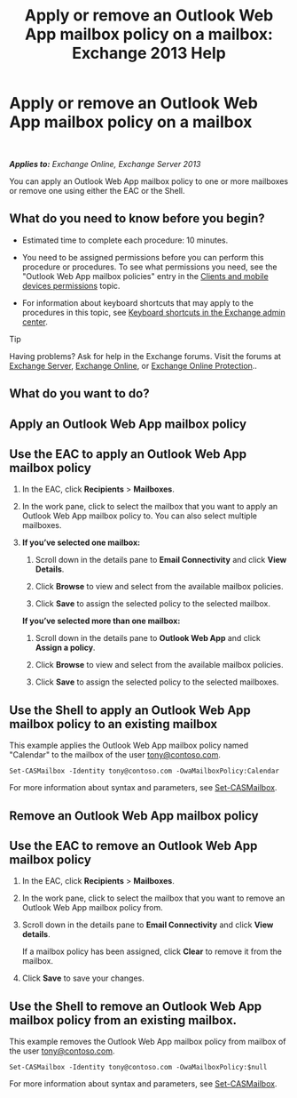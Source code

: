 ﻿---
title: 'Apply or remove an Outlook Web App mailbox policy on a mailbox: Exchange 2013 Help'
TOCTitle: Apply or remove an Outlook Web App mailbox policy on a mailbox
ms:assetid: 51d8e269-b0d5-4bc7-9b3d-0460871e54fa
ms:mtpsurl: https://technet.microsoft.com/en-us/library/Dd876884(v=EXCHG.150)
ms:contentKeyID: 49315249
ms.date: 12/10/2017
mtps_version: v=EXCHG.150
---

# Apply or remove an Outlook Web App mailbox policy on a mailbox

 

_**Applies to:** Exchange Online, Exchange Server 2013_


You can apply an Outlook Web App mailbox policy to one or more mailboxes or remove one using either the EAC or the Shell.

## What do you need to know before you begin?

  - Estimated time to complete each procedure: 10 minutes.

  - You need to be assigned permissions before you can perform this procedure or procedures. To see what permissions you need, see the "Outlook Web App mailbox policies" entry in the [Clients and mobile devices permissions](clients-and-mobile-devices-permissions-exchange-2013-help.md) topic.

  - For information about keyboard shortcuts that may apply to the procedures in this topic, see [Keyboard shortcuts in the Exchange admin center](keyboard-shortcuts-in-the-exchange-admin-center-exchange-online-protection-help.md).


> [!TIP]
> Having problems? Ask for help in the Exchange forums. Visit the forums at <A href="https://go.microsoft.com/fwlink/p/?linkid=60612">Exchange Server</A>, <A href="https://go.microsoft.com/fwlink/p/?linkid=267542">Exchange Online</A>, or <A href="https://go.microsoft.com/fwlink/p/?linkid=285351">Exchange Online Protection</A>..



## What do you want to do?

## Apply an Outlook Web App mailbox policy

## Use the EAC to apply an Outlook Web App mailbox policy

1.  In the EAC, click **Recipients** \> **Mailboxes**.

2.  In the work pane, click to select the mailbox that you want to apply an Outlook Web App mailbox policy to. You can also select multiple mailboxes.

3.  **If you’ve selected one mailbox:**
    
    1.  Scroll down in the details pane to **Email Connectivity** and click **View Details**.
    
    2.  Click **Browse** to view and select from the available mailbox policies.
    
    3.  Click **Save** to assign the selected policy to the selected mailbox.
    
    **If you’ve selected more than one mailbox:**
    
    1.  Scroll down in the details pane to **Outlook Web App** and click **Assign a policy**.
    
    2.  Click **Browse** to view and select from the available mailbox policies.
    
    3.  Click **Save** to assign the selected policy to the selected mailboxes.

## Use the Shell to apply an Outlook Web App mailbox policy to an existing mailbox

This example applies the Outlook Web App mailbox policy named "Calendar" to the mailbox of the user tony@contoso.com.

    Set-CASMailbox -Identity tony@contoso.com -OwaMailboxPolicy:Calendar

For more information about syntax and parameters, see [Set-CASMailbox](https://technet.microsoft.com/en-us/library/bb125264\(v=exchg.150\)).

## Remove an Outlook Web App mailbox policy

## Use the EAC to remove an Outlook Web App mailbox policy

1.  In the EAC, click **Recipients** \> **Mailboxes**.

2.  In the work pane, click to select the mailbox that you want to remove an Outlook Web App mailbox policy from.

3.  Scroll down in the details pane to **Email Connectivity** and click **View details**.
    
    If a mailbox policy has been assigned, click **Clear** to remove it from the mailbox.

4.  Click **Save** to save your changes.

## Use the Shell to remove an Outlook Web App mailbox policy from an existing mailbox.

This example removes the Outlook Web App mailbox policy from mailbox of the user tony@contoso.com.

    Set-CASMailbox -Identity tony@contoso.com -OwaMailboxPolicy:$null

For more information about syntax and parameters, see [Set-CASMailbox](https://technet.microsoft.com/en-us/library/bb125264\(v=exchg.150\)).

